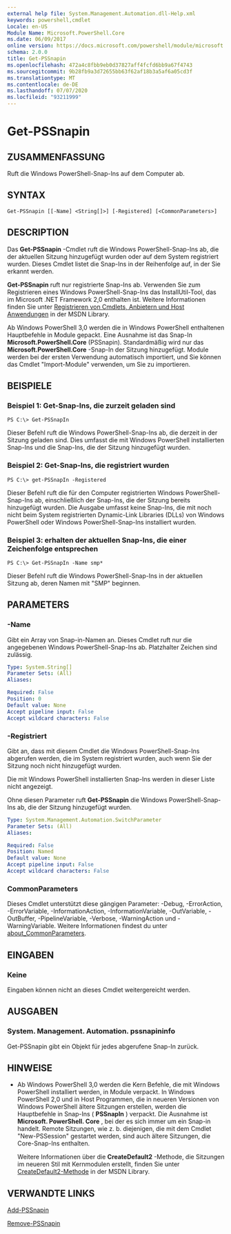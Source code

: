 ```yaml
---
external help file: System.Management.Automation.dll-Help.xml
keywords: powershell,cmdlet
Locale: en-US
Module Name: Microsoft.PowerShell.Core
ms.date: 06/09/2017
online version: https://docs.microsoft.com/powershell/module/microsoft.powershell.core/get-pssnapin?view=powershell-5.1&WT.mc_id=ps-gethelp
schema: 2.0.0
title: Get-PSSnapin
ms.openlocfilehash: 472a4c8fbb9eb0d37827aff4fcfd6bb9a67f4743
ms.sourcegitcommit: 9b28fb9a3d72655bb63f62af18b3a5af6a05cd3f
ms.translationtype: MT
ms.contentlocale: de-DE
ms.lasthandoff: 07/07/2020
ms.locfileid: "93211999"
---
```

# Get-PSSnapin

## ZUSAMMENFASSUNG
Ruft die Windows PowerShell-Snap-Ins auf dem Computer ab.

## SYNTAX

```
Get-PSSnapin [[-Name] <String[]>] [-Registered] [<CommonParameters>]
```

## DESCRIPTION
Das **Get-PSSnapin** -Cmdlet ruft die Windows PowerShell-Snap-Ins ab, die der aktuellen Sitzung hinzugefügt wurden oder auf dem System registriert wurden.
Dieses Cmdlet listet die Snap-Ins in der Reihenfolge auf, in der Sie erkannt werden.

**Get-PSSnapin** ruft nur registrierte Snap-Ins ab. Verwenden Sie zum Registrieren eines Windows PowerShell-Snap-Ins das InstallUtil-Tool, das im Microsoft .NET Framework 2,0 enthalten ist.
Weitere Informationen finden Sie unter [Registrieren von Cmdlets, Anbietern und Host Anwendungen](https://go.microsoft.com/fwlink/?LinkID=143619) in der MSDN Library.

Ab Windows PowerShell 3,0 werden die in Windows PowerShell enthaltenen Hauptbefehle in Module gepackt.
Eine Ausnahme ist das Snap-In **Microsoft.PowerShell.Core** (PSSnapin).
Standardmäßig wird nur das **Microsoft.PowerShell.Core** -Snap-In der Sitzung hinzugefügt.
Module werden bei der ersten Verwendung automatisch importiert, und Sie können das Cmdlet "Import-Module" verwenden, um Sie zu importieren.

## BEISPIELE

### Beispiel 1: Get-Snap-Ins, die zurzeit geladen sind

```
PS C:\> Get-PSSnapIn
```

Dieser Befehl ruft die Windows PowerShell-Snap-Ins ab, die derzeit in der Sitzung geladen sind.
Dies umfasst die mit Windows PowerShell installierten Snap-Ins und die Snap-Ins, die der Sitzung hinzugefügt wurden.

### Beispiel 2: Get-Snap-Ins, die registriert wurden

```
PS C:\> get-PSSnapIn -Registered
```

Dieser Befehl ruft die für den Computer registrierten Windows PowerShell-Snap-Ins ab, einschließlich der Snap-Ins, die der Sitzung bereits hinzugefügt wurden.
Die Ausgabe umfasst keine Snap-Ins, die mit noch nicht beim System registrierten Dynamic-Link Libraries (DLLs) von Windows PowerShell oder Windows PowerShell-Snap-Ins installiert wurden.

### Beispiel 3: erhalten der aktuellen Snap-Ins, die einer Zeichenfolge entsprechen

```
PS C:\> Get-PSSnapIn -Name smp*
```

Dieser Befehl ruft die Windows PowerShell-Snap-Ins in der aktuellen Sitzung ab, deren Namen mit "SMP" beginnen.

## PARAMETERS

### -Name
Gibt ein Array von Snap-in-Namen an.
Dieses Cmdlet ruft nur die angegebenen Windows PowerShell-Snap-Ins ab. Platzhalter Zeichen sind zulässig.

```yaml
Type: System.String[]
Parameter Sets: (All)
Aliases:

Required: False
Position: 0
Default value: None
Accept pipeline input: False
Accept wildcard characters: False
```

### -Registriert
Gibt an, dass mit diesem Cmdlet die Windows PowerShell-Snap-Ins abgerufen werden, die im System registriert wurden, auch wenn Sie der Sitzung noch nicht hinzugefügt wurden.

Die mit Windows PowerShell installierten Snap-Ins werden in dieser Liste nicht angezeigt.

Ohne diesen Parameter ruft **Get-PSSnapin** die Windows PowerShell-Snap-Ins ab, die der Sitzung hinzugefügt wurden.

```yaml
Type: System.Management.Automation.SwitchParameter
Parameter Sets: (All)
Aliases:

Required: False
Position: Named
Default value: None
Accept pipeline input: False
Accept wildcard characters: False
```

### CommonParameters
Dieses Cmdlet unterstützt diese gängigen Parameter: -Debug, -ErrorAction, -ErrorVariable, -InformationAction, -InformationVariable, -OutVariable, -OutBuffer, -PipelineVariable, -Verbose, -WarningAction und -WarningVariable. Weitere Informationen findest du unter [about_CommonParameters](https://go.microsoft.com/fwlink/?LinkID=113216).

## EINGABEN

### Keine
Eingaben können nicht an dieses Cmdlet weitergereicht werden.

## AUSGABEN

### System. Management. Automation. pssnapininfo
Get-PSSnapin gibt ein Objekt für jedes abgerufene Snap-In zurück.

## HINWEISE

* Ab Windows PowerShell 3,0 werden die Kern Befehle, die mit Windows PowerShell installiert werden, in Module verpackt. In Windows PowerShell 2,0 und in Host Programmen, die in neueren Versionen von Windows PowerShell ältere Sitzungen erstellen, werden die Hauptbefehle in Snap-Ins ( **PSSnapIn** ) verpackt. Die Ausnahme ist **Microsoft. PowerShell. Core** , bei der es sich immer um ein Snap-in handelt. Remote Sitzungen, wie z. b. diejenigen, die mit dem Cmdlet "New-PSSession" gestartet werden, sind auch ältere Sitzungen, die Core-Snap-Ins enthalten.

  Weitere Informationen über die **CreateDefault2** -Methode, die Sitzungen im neueren Stil mit Kernmodulen erstellt, finden Sie unter [CreateDefault2-Methode](https://msdn.microsoft.com/library/system.management.automation.runspaces.initialsessionstate.createdefault2) in der MSDN Library.

## VERWANDTE LINKS

[Add-PSSnapin](Add-PSSnapin.md)

[Remove-PSSnapin](Remove-PSSnapin.md)
